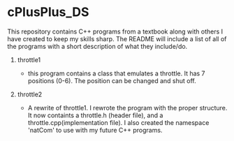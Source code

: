 # cPlusPlus_DS

This repository contains C++ programs from a textbook along with others I have created to keep my skills sharp.
The README will include a list of all of the programs with a short description of what they include/do.

1. throttle1
    - this program contains a class that emulates a throttle. It has 7 positions (0-6). The position can be changed and shut off.

2. throttle2
    - A rewrite of throttle1. I rewrote the program with the proper structure. It now containts a throttle.h (header file), and a throttle.cpp(implementation file). I also created the namespace 'natCom' to use with my future C++ programs.

